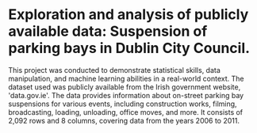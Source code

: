 # Exploration and analysis of publicly available data: Suspension of parking bays in Dublin City Council.

This project was conducted to demonstrate statistical skills, data manipulation, and machine learning abilities in a real-world context. The dataset used was publicly available from the Irish government website, 'data.gov.ie'. The data provides information about on-street parking bay suspensions for various events, including construction works, filming, broadcasting, loading, unloading, office moves, and more. It consists of 2,092 rows and 8 columns, covering data from the years 2006 to 2011.

